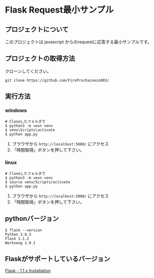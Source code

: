 # Flask Request最小サンプル

## プロジェクトについて

このプロジェクトは javascript からのrequestに応答する最小サンプルです。<br>

## プロジェクトの取得方法

クローンしてください。
```
git clone https://github.com/FiroProchainezo003/
```

## 実行方法

### windows

```
# Cloneしたフォルダで
$ python3 -m vevn venv
$ venv\Scripts\activate
$ python app.py
```

1. ブラウザから `http://localhost:5000/` にアクセス
2. 「時間取得」ボタンを押して下さい。

### linux

```
# Cloneしたフォルダで
$ python3 -m vevn venv
$ source venv/Scripts/activate
$ python app.py
```

1. ブラウザから `http://localhost:5000/` にアクセス
2. 「時間取得」ボタンを押して下さい。

## pythonバージョン

```
$ flask --version
Python 3.8.3
Flask 1.1.2
Werkzeug 1.0.1
```

## Flaskがサポートしているバージョン

[Flask - 1.1.x Installation](https://flask.palletsprojects.com/en/1.1.x/installation/)

